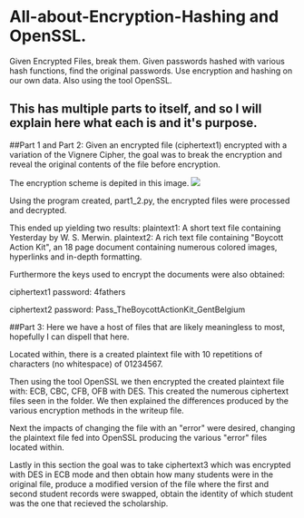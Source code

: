 # All-about-Encryption-Hashing and OpenSSL.
Given Encrypted Files, break them. Given passwords hashed with various hash functions, find the original passwords. Use encryption and hashing on our own data. Also using the tool OpenSSL.

## This has multiple parts to itself, and so I will explain here what each is and it's purpose.

##Part 1 and Part 2:
Given an encrypted file (ciphertext1) encrypted with a variation of the Vignere Cipher, the goal was to break the encryption and reveal the original contents of the file before encryption.

The encryption scheme is depited in this image.
![](http://imgur.com/KQWgUKQ)

Using the program created, part1_2.py, the encrypted files were processed and decrypted. 

This ended up yielding two results:
plaintext1: A short text file containing Yesterday by W. S. Merwin.
plaintext2: A rich text file containing "Boycott Action Kit", an 18 page document containing numerous colored images, hyperlinks and in-depth formatting.

Furthermore the keys used to encrypt the documents were also obtained:

ciphertext1 password: 4fathers

ciphertext2 password: Pass_TheBoycottActionKit_GentBelgium

##Part 3:
Here we have a host of files that are likely meaningless to most, hopefully I can dispell that here.

Located within, there is a created plaintext file with 10 repetitions of characters (no whitespace) of 01234567.

Then using the tool OpenSSL we then encrypted the created plaintext file with: ECB, CBC, CFB, OFB with DES. This created the numerous ciphertext files seen in the folder. We then explained the differences produced by the various encryption methods in the writeup file.

Next the impacts of changing the file with an "error" were desired, changing the plaintext file fed into OpenSSL producing the various "error" files located within.

Lastly in this section the goal was to take ciphertext3 which was encrypted with DES in ECB mode and then obtain how many students were in the original file, produce a modified version of the file where the first and second student records were swapped, obtain the identity of which student was the one that recieved the scholarship.
